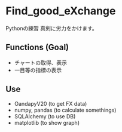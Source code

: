 # Find_good_eXchange
Pythonの練習
真剣に労力をかけます。

## Functions (Goal)
- チャートの取得、表示
- 一目等の指標の表示

## Use
- OandapyV20 (to get FX data)
- numpy, pandas (to calculate somethings)
- SQLAlchemy (to use DB)
- matplotlib (to show graph)

